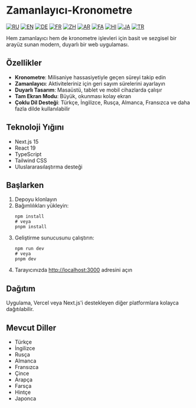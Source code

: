 # Zamanlayıcı-Kronometre

[![RU](https://img.shields.io/badge/Русский-🇷🇺-blue.svg)](https://timer-stopwatch.onlineopen.space/ru)
[![EN](https://img.shields.io/badge/English-🇬🇧-red.svg)](https://timer-stopwatch.onlineopen.space/en)
[![DE](https://img.shields.io/badge/Deutsch-🇩🇪-gold.svg)](https://timer-stopwatch.onlineopen.space/de)
[![FR](https://img.shields.io/badge/Français-🇫🇷-purple.svg)](https://timer-stopwatch.onlineopen.space/fr)
[![ZH](https://img.shields.io/badge/中文-🇨🇳-maroon.svg)](https://timer-stopwatch.onlineopen.space/zh)
[![AR](https://img.shields.io/badge/العربية-🇦🇪-green.svg)](https://timer-stopwatch.onlineopen.space/ar)
[![FA](https://img.shields.io/badge/فارسی-🇮🇷-orange.svg)](https://timer-stopwatch.onlineopen.space/fa)
[![HI](https://img.shields.io/badge/हिंदी-🇮🇳-teal.svg)](https://timer-stopwatch.onlineopen.space/hi)
[![JA](https://img.shields.io/badge/日本語-🇯🇵-lightblue.svg)](https://timer-stopwatch.onlineopen.space/ja)
[![TR](https://img.shields.io/badge/Türkçe-🇹🇷-darkred.svg)](https://timer-stopwatch.onlineopen.space/tr)

Hem zamanlayıcı hem de kronometre işlevleri için basit ve sezgisel bir arayüz sunan modern, duyarlı bir web uygulaması.

## Özellikler

- **Kronometre**: Milisaniye hassasiyetiyle geçen süreyi takip edin
- **Zamanlayıcı**: Aktiviteleriniz için geri sayım sürelerini ayarlayın
- **Duyarlı Tasarım**: Masaüstü, tablet ve mobil cihazlarda çalışır
- **Tam Ekran Modu**: Büyük, okunması kolay ekran
- **Çoklu Dil Desteği**: Türkçe, İngilizce, Rusça, Almanca, Fransızca ve daha fazla dilde kullanılabilir

## Teknoloji Yığını

- Next.js 15
- React 19
- TypeScript
- Tailwind CSS
- Uluslararasılaştırma desteği

## Başlarken

1. Depoyu klonlayın
2. Bağımlılıkları yükleyin:
   ```
   npm install
   # veya
   pnpm install
   ```
3. Geliştirme sunucusunu çalıştırın:
   ```
   npm run dev
   # veya
   pnpm dev
   ```
4. Tarayıcınızda [http://localhost:3000](http://localhost:3000) adresini açın

## Dağıtım

Uygulama, Vercel veya Next.js'i destekleyen diğer platformlara kolayca dağıtılabilir.

## Mevcut Diller

- Türkçe
- İngilizce
- Rusça
- Almanca
- Fransızca
- Çince
- Arapça
- Farsça
- Hintçe
- Japonca
